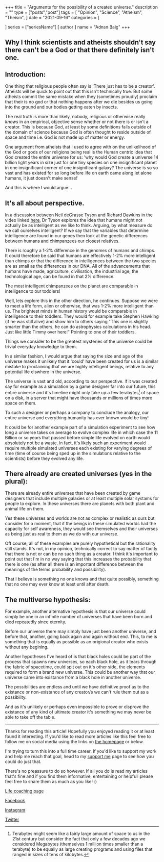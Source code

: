 +++
title = "Arguments for the possibility of a created universe."
description = ""
type = ["posts","post"]
tags = [
    "Opinion",
    "Science",
    "Atheism",
    "Theism",
]
date = "2021-09-16"
categories = [
    
   
]
series = ["seriesName"]
[ author ]
  name = "Adnan Baig"
+++



## Why I think scientists and atheists shouldn't say there can't be a God or that there definitely isn't one.


## Introduction:

One thing that religious people often say is 'There just has to be a creator'. Atheists will be quick to point out that this isn't technically true. But some atheists commit the same mistake when they (sometimes proudly) proclaim that their is no god or that nothing happens after we die besides us going into the ground and our bodies getting eaten by insects.

The real truth is more than likely, nobody, religious or otherwise really *knows* in an empirical, objective sense whether or not there is or isn't a creator. This is because God, at least by some definitions falls outside of the domain of science because God is often thought to reside outside of space and time i.e. God is not made up of matter or energy.

One argument from atheists that I used to agree with on the unlikelihood of the God or gods of our religions being real is the Human centric idea that God created the entire universe for us: 'why would God create a universe 14 billion light years in size just for one tiny species on one insignificant planet in one insignificant corner of one insignificant galaxy? The universe is so so vast and has existed for so long before life on earth came along let alone humans, it just doesn't make sense!'

And this is where I would argue...

## It's all about perspective.

In a discussion between Neil deGrasse Tyson and Richard Dawkins in the video linked [here](https://youtu.be/_um8cmcjda4), Dr Tyson explores the idea that humans might not actually be as intelligent as we like to think. Arguing, by what measure do we call ourselves intelligent? If we say that the variables that determine intelligence are found in our genes then look at the genetic differences between humans and chimpanzees our closest relatives.

There is roughly a 1-2% difference in the genomes of humans and chimps. It could therefore be said that humans are effectively 1-2% more intelligent than chimps or that the difference in intelligences between the two species are as small as the differences in our DNA. All of the advancements that humans have made, agriculture, civilisation, the industrial age, the technological age, can be found in that 2% difference.

The most intelligent chimpanzees on the planet are comparable in intelligence to our toddlers!

Well, lets explore this in the other direction, he continues. Suppose we were to meet a life form, alien or otherwise, that was 1-2% more intelligent than us. The brightest minds in human history would be comparable in intelligence to their toddlers. They would for example take Stephen Hawking (if he was still alive) and show him to others saying "This one is slightly smarter than the others, he can do astrophysics calculations in his head. Just like little Timmy over here!" Pointing to one of their toddlers.

Things we consider to be the greatest mysteries of the universe could be trivial everyday knowledge to them.

In a similar fashion, I would argue that saying the size and age of the universe makes it unlikely that it 'could' have been created for us is a similar mistake to proclaiming that we are highly intelligent beings, relative to any potential life elswhere in the universe.

The universe is vast and old, according to our perspective. If it was created say for example as a simulation by a game designer far into our future, this entire universe and it's timeline might only take up a few terabytes[^1] of space on a disk, in a server that might have thousands or millions of times more space on them.

To such a designer or perhaps a company to conclude the analogy, our entire universe and everything humanity has ever known would be tiny!

It could be for another example part of a simulation experiment to see how long a universe takes on average to evolve complex life in which case the 11 Billion or so years that passed before simple life evolved on earth would absolutely not be a waste. In fact, it's likely such an experiment would require multiple simulated universes each existing for varying degrees of time (time of course being sped up in the simulations relative to the scientists) before they evolved any life.

## There already are created universes (yes in the plural):

There are already entire universes that have been created by game designers that include multiple galaxies or at least multiple solar systams for people to explore. In these universes there are planets with both plant and animal life on them.

Yes these universes and worlds are not as complex or realistic as ours but consider for a moment, that if the beings in these simulated worlds had the capacity for self awareness, they would see themselves and their universes as being just as real to them as we do with our universe.

Off course, all of these examples are purely hypothetical but the rationality still stands. It's not, in my opinion, technically correct to say matter of factly that there is not or can be no such thing as a creator. I think it's important to point out that I'm in no way saying that this increases the probability that there is one (as after all there is an important difference between the meanings of the terms probability and possibility).

That I believe is something no one knows and that quite possibly, something that no one may ever know at least until after death.

## The multiverse hypothesis:

For example, another alternative hypothesis is that our universe could simply be one in an infinite number of universes that have been born and died repeatedly since eternity.

Before our universe there may simply have just been another universe, and before that, another, going back again and again without end. This, to me is something that is equally as possible as an origional creator who exists without any begining.

Another hypotheses I've heard of is that black holes could be part of the process that spawns new universes, so each black hole, as it tears through the fabric of spacetime, could spit out on it's other side, the elements required to form a brand new universe. This could be another way that our universe came into existance from a black hole in another universe.

The possibilities are endless and until we have definitive proof as to the existance or non-existance of any creator/s we can't rule them out as a possibility.

And as it's unlikely or perhaps even impossible to prove or disprove the existance of any kind of ultimate creator it's something we may never be able to take off the table.

[^1]: Terabytes might seem like a fairly large amount of space to us in the 21st century but consider the fact that only a few decades ago we considered Megabytes (themselves 1 million times smaller than a terabyte) to be equally as large creating programs and using files that ranged in sizes of tens of kilobytes.

---

Thanks for reading this article! Hopefully you enjoyed reading it or at least found it interesting. If you'd like to read more articles like this feel free to follow me on social media using the links on [the homepage](https://baigelbytes.github.io/lifecoachbaig/) or below.

I'm trying to turn this into a full time career. If you'd like to support my work and help me reach that goal, head to my [support me](https://baigelbytes.github.io/lifecoachbaig/supportme/) page to see how you could do just that.

There's no preassure to do so however. If all you do is read my articles that's fine and if you find them informative, entertaining or helpfull please feel free to share them as much as you like! :)


[Life coaching page](https://baigelbytes.github.io/lifecoachbaig/lifecoaching/)

[Facebook](https://www.facebook.com/adnan.baig.73)

[Instagram](https://www.instagram.com/adnanbaig601/)

[Twitter](https://twitter.com/adnanbaig601)



